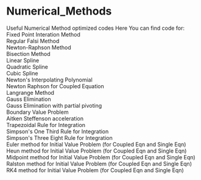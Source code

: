 # Numerical_Methods
Useful Numerical Method optimized codes
Here You can find code for:  
  Fixed Point Interation Method  
  Regular Falsi Method  
  Newton-Raphson Method  
  Bisection Method  
  Linear Spline  
  Quadratic Spline  
  Cubic Spline  
  Newton's Interpolating Polynomial  
  Newton Raphson for Coupled Equation  
  Langrange Method  
  Gauss Elimination  
  Gauss Elimination with partial pivoting  
  Boundary Value Problem  
  Aitken Steffenson acceleration  
  Trapezoidal Rule for Integration  
  Simpson's One Third Rule for Integration  
  Simpson's Three Eight Rule for Integration  
  Euler method for Initial Value Problem (for Coupled Eqn and Single Eqn)  
  Heun method for Initial Value Problem (for Coupled Eqn and Single Eqn)  
  Midpoint method for Initial Value Problem (for Coupled Eqn and Single Eqn)  
  Ralston method for Initial Value Problem (for Coupled Eqn and Single Eqn)  
  RK4 method for Initial Value Problem (for Coupled Eqn and Single Eqn)   
  
